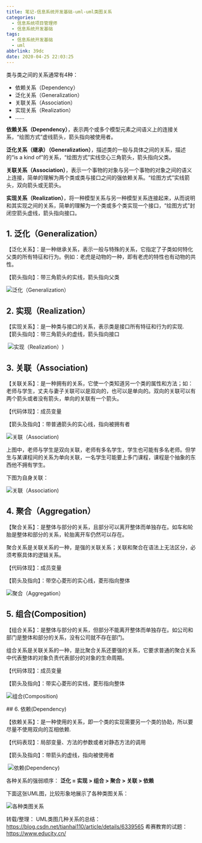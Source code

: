 ```yaml
---
title: 笔记-信息系统开发基础-uml-uml类图关系
categories:
  - 信息系统项目管理师
  - 信息系统开发基础
tags:
  - 信息系统开发基础
  - uml
abbrlink: 39dc
date: 2020-04-25 22:03:25
---
```


类与类之间的关系通常有4种：

- 依赖关系（Dependency）
- 泛化关系（Generalization）
- 关联关系（Association）
- 实现关系（Realization）
- ……

<!-- more -->
  
**依赖关系（Dependency）**，表示两个或多个模型元素之间语义上的连接关系，“绘图方式”虚线箭头，箭头指向被使用者。

**泛化关系（继承）（Generalization）**，描述类的一般与具体之间的关系，描述的“is a kind of”的关系，“绘图方式”实线空心三角箭头，箭头指向父类。

**关联关系（Association）**，表示一个事物的对象与另一个事物的对象之间的语义上连接，简单的理解为两个类或类与接口之间的强依赖关系。“绘图方式”实线箭头，双向箭头或无箭头。

**实现关系（Realization）**，将一种模型关系与另一种模型关系连接起来，从而说明和其实现之间的关系，简单的理解为一个类或多个类实现一个接口，“绘图方式”封闭空箭头虚线，箭头指向接口。

## 1. 泛化（Generalization）

【泛化关系】：是一种继承关系，表示一般与特殊的关系，它指定了子类如何特化父类的所有特征和行为。例如：老虎是动物的一种，即有老虎的特性也有动物的共性。

【箭头指向】：带三角箭头的实线，箭头指向父类

![泛化（Generalization）](https://i.loli.net/2020/04/25/mNuJoEvWk21hI6K.png)

## 2. 实现（Realization）

【实现关系】：是一种类与接口的关系，表示类是接口所有特征和行为的实现.
【箭头指向】：带三角箭头的虚线，箭头指向接口

 ![实现（Realization）](https://i.loli.net/2020/04/25/OdIapLrVMBz1bS8.png))

## 3. 关联（Association)

【关联关系】：是一种拥有的关系，它使一个类知道另一个类的属性和方法；如：老师与学生，丈夫与妻子关联可以是双向的，也可以是单向的。双向的关联可以有两个箭头或者没有箭头，单向的关联有一个箭头。

【代码体现】：成员变量

【箭头及指向】：带普通箭头的实心线，指向被拥有者

![关联（Association)](https://i.loli.net/2020/04/25/MYBgwjeQpK3IX6n.png)

上图中，老师与学生是双向关联，老师有多名学生，学生也可能有多名老师。但学生与某课程间的关系为单向关联，一名学生可能要上多门课程，课程是个抽象的东西他不拥有学生。

下图为自身关联：

![关联（Association)](https://i.loli.net/2020/04/25/3J21WDvaCtSB8z5.png)

## 4. 聚合（Aggregation）

【聚合关系】：是整体与部分的关系，且部分可以离开整体而单独存在。如车和轮胎是整体和部分的关系，轮胎离开车仍然可以存在。

聚合关系是关联关系的一种，是强的关联关系；关联和聚合在语法上无法区分，必须考察具体的逻辑关系。

【代码体现】：成员变量

【箭头及指向】：带空心菱形的实心线，菱形指向整体

 ![聚合（Aggregation）](https://i.loli.net/2020/04/25/M891Y5hUOmAJwne.png)

## 5. 组合(Composition)

【组合关系】：是整体与部分的关系，但部分不能离开整体而单独存在。如公司和部门是整体和部分的关系，没有公司就不存在部门。

组合关系是关联关系的一种，是比聚合关系还要强的关系，它要求普通的聚合关系中代表整体的对象负责代表部分的对象的生命周期。

【代码体现】：成员变量

【箭头及指向】：带实心菱形的实线，菱形指向整体

![组合(Composition)](https://i.loli.net/2020/04/25/MAUonk3J7yxdOzK.png)

## 6. 依赖(Dependency)

【依赖关系】：是一种使用的关系，即一个类的实现需要另一个类的协助，所以要尽量不使用双向的互相依赖.

【代码表现】：局部变量、方法的参数或者对静态方法的调用

【箭头及指向】：带箭头的虚线，指向被使用者

 ![依赖(Dependency)](https://i.loli.net/2020/04/25/7MbW8q3RfIGT4Z1.png)

各种关系的强弱顺序： **泛化 = 实现 > 组合 > 聚合 > 关联 > 依赖** 

下面这张UML图，比较形象地展示了各种类图关系：

![各种类图关系](https://i.loli.net/2020/04/25/iQzfNPYx8jDo35W.png)

转载/整理：
UML类图几种关系的总结：https://blog.csdn.net/tianhai110/article/details/6339565
希赛教育的试题：https://www.educity.cn/
